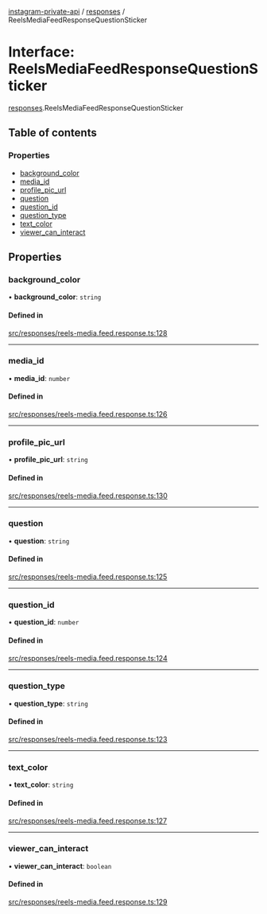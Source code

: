 [instagram-private-api](../../README.md) / [responses](../../modules/responses.md) / ReelsMediaFeedResponseQuestionSticker

# Interface: ReelsMediaFeedResponseQuestionSticker

[responses](../../modules/responses.md).ReelsMediaFeedResponseQuestionSticker

## Table of contents

### Properties

- [background\_color](ReelsMediaFeedResponseQuestionSticker.md#background_color)
- [media\_id](ReelsMediaFeedResponseQuestionSticker.md#media_id)
- [profile\_pic\_url](ReelsMediaFeedResponseQuestionSticker.md#profile_pic_url)
- [question](ReelsMediaFeedResponseQuestionSticker.md#question)
- [question\_id](ReelsMediaFeedResponseQuestionSticker.md#question_id)
- [question\_type](ReelsMediaFeedResponseQuestionSticker.md#question_type)
- [text\_color](ReelsMediaFeedResponseQuestionSticker.md#text_color)
- [viewer\_can\_interact](ReelsMediaFeedResponseQuestionSticker.md#viewer_can_interact)

## Properties

### background\_color

• **background\_color**: `string`

#### Defined in

[src/responses/reels-media.feed.response.ts:128](https://github.com/Nerixyz/instagram-private-api/blob/b3351b9/src/responses/reels-media.feed.response.ts#L128)

___

### media\_id

• **media\_id**: `number`

#### Defined in

[src/responses/reels-media.feed.response.ts:126](https://github.com/Nerixyz/instagram-private-api/blob/b3351b9/src/responses/reels-media.feed.response.ts#L126)

___

### profile\_pic\_url

• **profile\_pic\_url**: `string`

#### Defined in

[src/responses/reels-media.feed.response.ts:130](https://github.com/Nerixyz/instagram-private-api/blob/b3351b9/src/responses/reels-media.feed.response.ts#L130)

___

### question

• **question**: `string`

#### Defined in

[src/responses/reels-media.feed.response.ts:125](https://github.com/Nerixyz/instagram-private-api/blob/b3351b9/src/responses/reels-media.feed.response.ts#L125)

___

### question\_id

• **question\_id**: `number`

#### Defined in

[src/responses/reels-media.feed.response.ts:124](https://github.com/Nerixyz/instagram-private-api/blob/b3351b9/src/responses/reels-media.feed.response.ts#L124)

___

### question\_type

• **question\_type**: `string`

#### Defined in

[src/responses/reels-media.feed.response.ts:123](https://github.com/Nerixyz/instagram-private-api/blob/b3351b9/src/responses/reels-media.feed.response.ts#L123)

___

### text\_color

• **text\_color**: `string`

#### Defined in

[src/responses/reels-media.feed.response.ts:127](https://github.com/Nerixyz/instagram-private-api/blob/b3351b9/src/responses/reels-media.feed.response.ts#L127)

___

### viewer\_can\_interact

• **viewer\_can\_interact**: `boolean`

#### Defined in

[src/responses/reels-media.feed.response.ts:129](https://github.com/Nerixyz/instagram-private-api/blob/b3351b9/src/responses/reels-media.feed.response.ts#L129)
